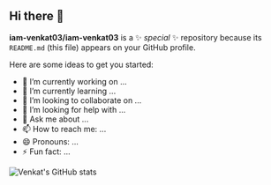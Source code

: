 ## Hi there 👋


**iam-venkat03/iam-venkat03** is a ✨ _special_ ✨ repository because its `README.md` (this file) appears on your GitHub profile.

Here are some ideas to get you started:

- 🔭 I’m currently working on ...
- 🌱 I’m currently learning ...
- 👯 I’m looking to collaborate on ...
- 🤔 I’m looking for help with ...
- 💬 Ask me about ...
- 📫 How to reach me: ...
- 😄 Pronouns: ...
- ⚡ Fun fact: ...

![Venkat's GitHub stats](https://github-readme-stats.vercel.app/api?username=iam-venkat03&show_icons=true&theme=radical)
